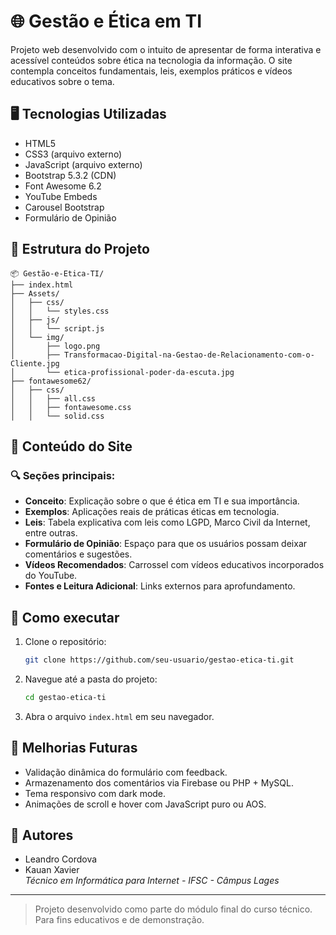 # 🌐 Gestão e Ética em TI

Projeto web desenvolvido com o intuito de apresentar de forma interativa e acessível conteúdos sobre ética na tecnologia da informação. O site contempla conceitos fundamentais, leis, exemplos práticos e vídeos educativos sobre o tema.

## 🖥️ Tecnologias Utilizadas

- HTML5
- CSS3 (arquivo externo)
- JavaScript (arquivo externo)
- Bootstrap 5.3.2 (CDN)
- Font Awesome 6.2
- YouTube Embeds
- Carousel Bootstrap
- Formulário de Opinião

## 📁 Estrutura do Projeto

```
📦 Gestão-e-Etica-TI/
├── index.html
├── Assets/
│   ├── css/
│   │   └── styles.css
│   ├── js/
│   │   └── script.js
│   └── img/
│       ├── logo.png
│       ├── Transformacao-Digital-na-Gestao-de-Relacionamento-com-o-Cliente.jpg
│       └── etica-profissional-poder-da-escuta.jpg
├── fontawesome62/
│   ├── css/
│   │   ├── all.css
│   │   ├── fontawesome.css
│   │   └── solid.css
```

## 🧠 Conteúdo do Site

### 🔍 Seções principais:

- **Conceito**: Explicação sobre o que é ética em TI e sua importância.
- **Exemplos**: Aplicações reais de práticas éticas em tecnologia.
- **Leis**: Tabela explicativa com leis como LGPD, Marco Civil da Internet, entre outras.
- **Formulário de Opinião**: Espaço para que os usuários possam deixar comentários e sugestões.
- **Vídeos Recomendados**: Carrossel com vídeos educativos incorporados do YouTube.
- **Fontes e Leitura Adicional**: Links externos para aprofundamento.

## 🧾 Como executar

1. Clone o repositório:
   ```bash
   git clone https://github.com/seu-usuario/gestao-etica-ti.git
   ```
2. Navegue até a pasta do projeto:
   ```bash
   cd gestao-etica-ti
   ```
3. Abra o arquivo `index.html` em seu navegador.

## 🚧 Melhorias Futuras

- Validação dinâmica do formulário com feedback.
- Armazenamento dos comentários via Firebase ou PHP + MySQL.
- Tema responsivo com dark mode.
- Animações de scroll e hover com JavaScript puro ou AOS.

## 👥 Autores

- Leandro Cordova  
- Kauan Xavier  
  _Técnico em Informática para Internet - IFSC - Câmpus Lages_

---

> Projeto desenvolvido como parte do módulo final do curso técnico. Para fins educativos e de demonstração.

